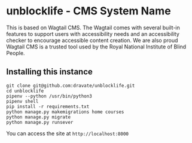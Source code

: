 # unblocklife - CMS System Name 

This is based on Wagtail CMS.  The Wagtail comes with several built-in features to support users with accessibility needs and an accessibility checker to encourage accessible content creation. We are also proud Wagtail CMS is a trusted tool used by the Royal National Institute of Blind People.

## Installing this instance

```
git clone git@github.com:dravate/unblocklife.git
cd unblocklife
pipenv --python /usr/bin/python3
pipenv shell
pip install -r requirements.txt 
python manage.py makemigrations home courses 
python manage.py migrate
python manage.py runsever

```

You can access the site at ```http://localhost:8000``` 



